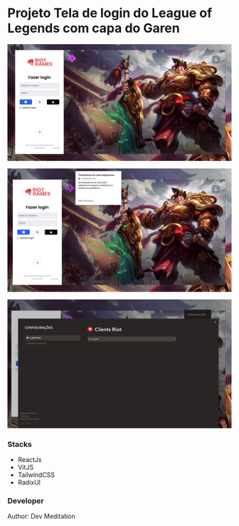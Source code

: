 # Projeto Tela de login do League of Legends com capa do Garen

![screen](./public/noproject/screen_1.png)

![screen2](./public/noproject/screen_2.png)

![screen2](./public/noproject/screen_3.png)





### Stacks 

- ReactJs
- VitJS
- TailwindCSS
- RadixUI

### Developer

Author: Dev Meditation

